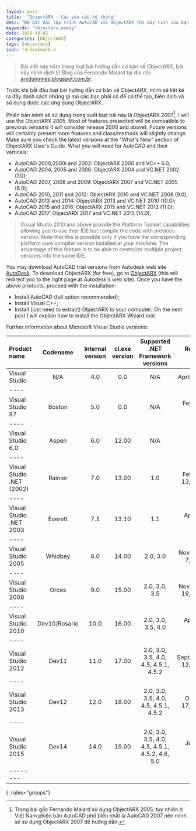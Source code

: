 ```yaml
---
layout: post
title:  "ObjectARX - Các yêu cầu hệ thống"
desc: "Để bắt đầu lập trình AutoCAD với ObjectARX thì máy tính của bạn phải chuẩn bị một số thứ."
keywords: "objectarx,enesy"
date: 2016-10-02
categories: [ObjectARX]
tags: [objectarx]
icon: fa-bookmark-o
---
```


> Bài viết này nằm trong loạt bài hướng dẫn cơ bản về ObjectARX, bài này mình dịch từ Blog của Fernando Malard tại địa chỉ: [arxdummies.blogspot.com.br](http://arxdummies.blogspot.com.br).

Trước khi bắt đầu loạt bài hướng dẫn cơ bản về ObjectARX, mình sẽ liệt kê ra đây danh sách những gì mà các bạn phải có để có thể tạo, biên dịch và sử dụng được các ứng dụng ObjectARX.

Phiên bản mình sẽ sử dụng trong suốt loạt bài này là ObjectARX 2007[^1]. I will use the ObjectARX 2005. Most of features presented will be compatible to previous versions (I will consider release 2000 and above). Future versions will certainly present more features and class/methods will slightly change. Make sure you check the latest versions at the "What's New" section of ObjectARX User's Guide.
What you will need for AutoCAD and their verticals:

* AutoCAD 2000,2000i and 2002: ObjectARX 2000 and VC++ 6.0;
* AutoCAD 2004, 2005 and 2006: ObjectARX 2004 and VC.NET 2002 (7.0);
* AutoCAD 2007, 2008 and 2009: ObjectARX 2007 and VC.NET 2005 (8.0);
* AutoCAD 2010, 2011 and 2012: ObjectARX 2010 and VC.NET 2008 (9.0);
* AutoCAD 2013 and 2014: ObjectARX 2013 and VC.NET 2010 (10.0);
* AutoCAD 2015 and 2016: ObjectARX 2015 and VC.NET 2012 (11.0);
* AutoCAD 2017: ObjectARX 2017 and VC.NET 2015 (14.0);

> Visual Studio 2010 and above provide the Platform Toolset capabilities allowing you to use their IDE but compile the code with previous version. Note that this is possible only if you have the corresponding platform core compiler version installed at your machine. The advantage of this feature is to be able to centralize multiple project versions into the same IDE.

You may download AutoCAD trial versions from Autodesk web site [AutoDesk](www.autodesk.com).
To download ObjectARX (for free), go to [ObjectARX](www.objectarx.com) (this will redirect you to the right page at Autodesk's web site).
Once you have the above products, proceed with the installation: 

* Install AutoCAD (full option recommended);
* Install Visual C++;
* Install (just need to extract) ObjectARX to your computer;
On the next post I will explain how to install the ObjectARX Wizard tool.

Further information about Microsoft Visual Studio versions:

| Product name | Codename | Internal version | cl.exe version | Supported .NET Framework versions | Release date|
|:-------------|:--------:|:----------------:|:--------------:|:---------------------------------:|------------:|
|Visual Studio |  N/A     |      4.0         |          0.0   |                 N/A          	  |  April 1995 | 
|----
|Visual Studio 97 |  Boston    |      5.0         |          0.0   |                 N/A         	  |  February 1997 | 
|----
|Visual Studio 6.0 |  Aspen    |      6.0         |          12.00   |                 N/A        	  |  June 1998 | 
|----
|Visual Studio .NET (2002) |  Rainier    |      7.0         |          13.00   |                 1.0        	  |  February 13, 2002 | 
|----
|Visual Studio .NET 2003 |  Everett    |      7.1         |          13.10   |                 1.1       	  |  April 24, 2003 | 
|----
|Visual Studio 2005 |  Whidbey    |     8.0         |         14.00   |                 2.0, 3.0       	  |  November 7, 2005 | 
|----
|Visual Studio 2008|  Orcas    |     9.0        |         15.00   |                 2.0, 3.0, 3.5       	  |  November 19, 2007 | 
|----
|Visual Studio 2010|  Dev10/Rosario    |     10.0        |         16.00   |                2.0, 3.0, 3.5, 4.0       	  |  April 12, 2010 | 
|----
|Visual Studio 2012|  Dev11    |    11.0        |         17.00   |                2.0, 3.0, 3.5, 4.0, 4.5, 4.5.1, 4.5.2       	  |  September 12, 2012 | 
|----
|Visual Studio 2013|  Dev12    |    12.0        |         18.00   |                2.0, 3.0, 3.5, 4.0, 4.5, 4.5.1, 4.5.2       	  |  October 17, 2013 | 
|----
|Visual Studio 2015|  Dev14    |    14.0        |         19.00   |                2.0, 3.0, 3.5, 4.0, 4.5, 4.5.1, 4.5.2, 4.6, 5.0       	  |  July 20, 2015 | 
|--------|
{: rules="groups"}

[^1]: Trong bài gốc Fernando Malard sử dụng ObjectARX 2005, tuy nhiên ở Việt Nam phiên bản AutoCAD phổ biến nhất là AutoCAD 2007 nên mình sẽ sử dụng ObjectARX 2007 để hướng dẫn.